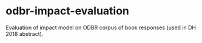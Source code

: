# odbr-impact-evaluation
Evaluation of impact model on ODBR corpus of book responses (used in DH 2018 abstract).
